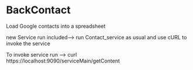 # BackContact
Load Google contacts into a spreadsheet

new Service run included--> 
run Contact_service as usual and use cURL to invoke the service

To invoke service run  -->
curl https://localhost:9090/serviceMain/getContent

